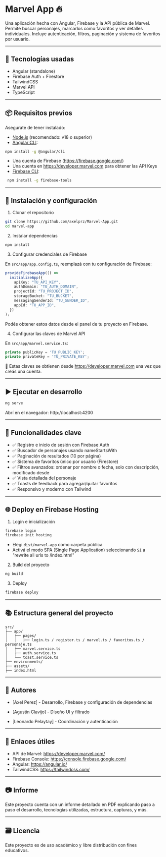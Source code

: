 # Marvel App 🔥

Una aplicación hecha con Angular, Firebase y la API pública de Marvel. Permite buscar personajes, marcarlos como favoritos y ver detalles individuales. Incluye autenticación, filtros, paginación y sistema de favoritos por usuario.

---

## 🚀 Tecnologías usadas

- Angular (standalone)
- Firebase Auth + Firestore
- TailwindCSS
- Marvel API
- TypeScript

---

## 📦 Requisitos previos

Asegurate de tener instalado:

- [Node.js](https://nodejs.org/) (recomendado: v18 o superior)
- [Angular CLI](https://angular.io/cli):

```bash
npm install -g @angular/cli
```

- Una cuenta de Firebase (https://firebase.google.com/)
- Una cuenta en https://developer.marvel.com para obtener las API Keys
- [Firebase CLI](https://firebase.google.com/docs/cli):

```bash
 npm install -g firebase-tools
```

---

## 📁 Instalación y configuración

1. Clonar el repositorio

```bash
git clone https://github.com/axelprz/Marvel-App.git
cd marvel-app
```

2. Instalar dependencias

```bash
npm install
```

3. Configurar credenciales de Firebase

En `src/app/app.config.ts`, reemplazá con tu configuración de Firebase:

```ts
provideFirebaseApp(() =>
  initializeApp({
    apiKey: "TU_API_KEY",
    authDomain: "TU_AUTH_DOMAIN",
    projectId: "TU_PROJECT_ID",
    storageBucket: "TU_BUCKET",
    messagingSenderId: "TU_SENDER_ID",
    appId: "TU_APP_ID",
  })
);
```

Podés obtener estos datos desde el panel de tu proyecto en Firebase.

4. Configurar las claves de Marvel API

En `src/app/marvel.service.ts`:

```ts
private publicKey = 'TU_PUBLIC_KEY';
private privateKey = 'TU_PRIVATE_KEY';
```

📌 Estas claves se obtienen desde https://developer.marvel.com una vez que creás una cuenta.

---

## ▶️ Ejecutar en desarrollo

```bash
ng serve
```

Abrí en el navegador: http://localhost:4200

---

## 🔐 Funcionalidades clave

- ✅ Registro e inicio de sesión con Firebase Auth
- ✅ Buscador de personajes usando nameStartsWith
- ✅ Paginación de resultados (10 por página)
- ✅ Sistema de favoritos único por usuario (Firestore)
- ✅ Filtros avanzados: ordenar por nombre o fecha, solo con descripción, modificado desde
- ✅ Vista detallada del personaje
- ✅ Toasts de feedback para agregar/quitar favoritos
- ✅ Responsivo y moderno con Tailwind

---

## 🌐 Deploy en Firebase Hosting

1. Login e inicialización

```bash
firebase login
firebase init hosting
```

- Elegí `dist/marvel-app` como carpeta pública
- Activá el modo SPA (Single Page Application) seleccionando `Sí` a "rewrite all urls to /index.html"

2. Build del proyecto

```bash
ng build
```

3. Deploy

```bash
firebase deploy
```

---

## 📚 Estructura general del proyecto

```
src/
├── app/
│   ├── pages/
│   │   ├── login.ts / register.ts / marvel.ts / favoritos.ts / personaje.ts
│   ├── marvel.service.ts
│   ├── auth.service.ts
│   └── toast.service.ts
├── environments/
├── assets/
├── index.html
```

---

## 👥 Autores

- [Axel Perez] - Desarrollo, Firebase y configuración de dependencias

- [Agustín Clavijo] - Diseño UI y filtrado

- [Leonardo Pelaytay] - Coordinación y autenticación

---

## 🧪 Enlaces útiles

- API de Marvel: https://developer.marvel.com/
- Firebase Console: https://console.firebase.google.com/
- Angular: https://angular.io/
- TailwindCSS: https://tailwindcss.com/

---

## 📷 Informe

Este proyecto cuenta con un informe detallado en PDF explicando paso a paso el desarrollo, tecnologías utilizadas, estructura, capturas, y más.

---

## 🗃️ Licencia

Este proyecto es de uso académico y libre distribución con fines educativos.
